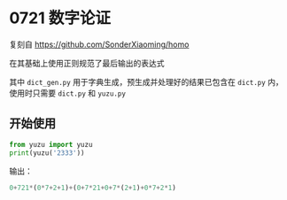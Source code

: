 # 0721 数字论证

复刻自 https://github.com/SonderXiaoming/homo

在其基础上使用正则规范了最后输出的表达式

其中 `dict_gen.py` 用于字典生成，预生成并处理好的结果已包含在 `dict.py` 内，使用时只需要 `dict.py` 和 `yuzu.py`

## 开始使用

```python
from yuzu import yuzu
print(yuzu('2333'))
```

输出：

```python
0+721*(0*7+2+1)+(0+7*21+0+7*(2+1)+0*7+2*1)
```
